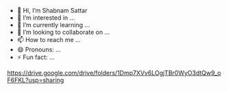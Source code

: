 - 👋 Hi, I’m Shabnam Sattar
- 👀 I’m interested in ...
- 🌱 I’m currently learning ...
- 💞️ I’m looking to collaborate on ...
- 📫 How to reach me ...
- 😄 Pronouns: ...
- ⚡ Fun fact: ...

<!---
shabnamsattar/shabnamsattar is a ✨ special ✨ repository because its `README.md` (this file) appears on your GitHub profile.
You can click the Preview link to take a look at your changes.
--->
https://drive.google.com/drive/folders/1Dmp7XVv6LOgjTBr0WyO3dtQw9_oF6FKL?usp=sharing

